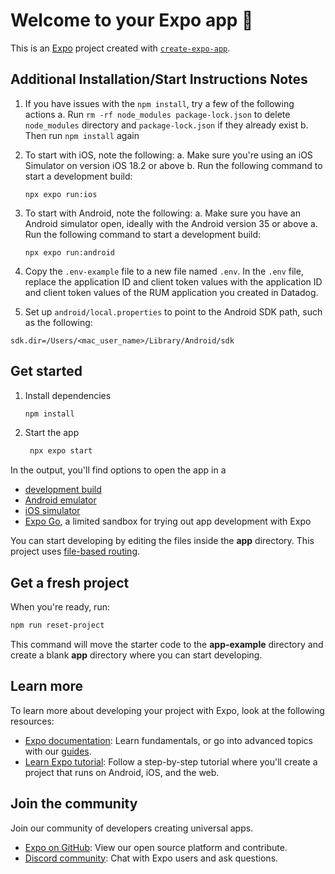 # Welcome to your Expo app 👋

This is an [Expo](https://expo.dev) project created with [`create-expo-app`](https://www.npmjs.com/package/create-expo-app).

## Additional Installation/Start Instructions Notes

1. If you have issues with the `npm install`, try a few of the following actions
   a. Run `rm -rf node_modules package-lock.json` to delete `node_modules` directory and `package-lock.json` if they already exist
   b. Then run `npm install` again
2. To start with iOS, note the following:
   a. Make sure you're using an iOS Simulator on version iOS 18.2 or above
   b. Run the following command to start a development build:
   ```
   npx expo run:ios
   ```
3. To start with Android, note the following:
   a. Make sure you have an Android simulator open, ideally with the Android version 35 or above
   a. Run the following command to start a development build:
   ```
   npx expo run:android
   ```
4. Copy the `.env-example` file to a new file named `.env`. In the `.env` file, replace the application ID and client token values with the application ID and client token values of the RUM application you created in Datadog.

5. Set up `android/local.properties` to point to the Android SDK path, such as the following:
```
sdk.dir=/Users/<mac_user_name>/Library/Android/sdk
```

## Get started

1. Install dependencies

   ```bash
   npm install
   ```

2. Start the app

   ```bash
    npx expo start
   ```

In the output, you'll find options to open the app in a

- [development build](https://docs.expo.dev/develop/development-builds/introduction/)
- [Android emulator](https://docs.expo.dev/workflow/android-studio-emulator/)
- [iOS simulator](https://docs.expo.dev/workflow/ios-simulator/)
- [Expo Go](https://expo.dev/go), a limited sandbox for trying out app development with Expo

You can start developing by editing the files inside the **app** directory. This project uses [file-based routing](https://docs.expo.dev/router/introduction).

## Get a fresh project

When you're ready, run:

```bash
npm run reset-project
```

This command will move the starter code to the **app-example** directory and create a blank **app** directory where you can start developing.

## Learn more

To learn more about developing your project with Expo, look at the following resources:

- [Expo documentation](https://docs.expo.dev/): Learn fundamentals, or go into advanced topics with our [guides](https://docs.expo.dev/guides).
- [Learn Expo tutorial](https://docs.expo.dev/tutorial/introduction/): Follow a step-by-step tutorial where you'll create a project that runs on Android, iOS, and the web.

## Join the community

Join our community of developers creating universal apps.

- [Expo on GitHub](https://github.com/expo/expo): View our open source platform and contribute.
- [Discord community](https://chat.expo.dev): Chat with Expo users and ask questions.
